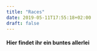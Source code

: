 ```yaml
---
title: "Races"
date: 2019-05-11T17:55:18+02:00
draft: false
---
```

#### Hier findet ihr ein buntes allerlei
